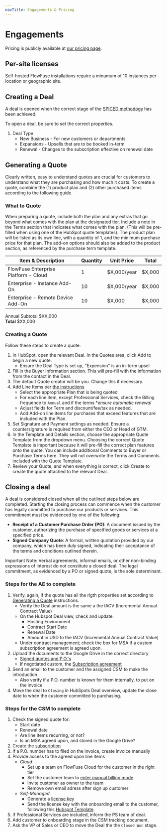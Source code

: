 ```yaml
---
navTitle: Engagements & Pricing
---
```


# Engagements

Pricing is publicly available at [our pricing page](/pricing/).

## Per-site licenses

Self-hosted FlowFuse installations require a minumum of 10 instances per
location or geographic site.

## Creating a Deal

A deal is opened when the correct stage of the
[SPICED methodogy](https://docs.google.com/spreadsheets/d/1WKz_ll6bLxkkRlZ4K94Va1laGksHXleo8Pnv0aB08lU/)
has been achieved.

To open a deal, be sure to set the correct properties.

1. Deal Type
   - New Business - For new customers or departments
   - Expansions - Upsells that are to be booked in-term
   - Renewal - Changes to the subscription effective on renewal date


## Generating a Quote

Clearly written, easy to understand quotes are crucial for customers to
understand what they are purchasing and how much it costs. To create a quote,
combine the (1) product plan and (2) other purchased items according to the
following guide.

### What to Quote

When preparing a quote, include both the plan and any extras that go beyond what
comes with the plan at the designated tier. Include a note in the Terms section
that indicates what comes with the plan. (This will be pre-filled when using one
of the HubSpot quote templates). The product plan will be listed as its own
line, with a quantity of 1, and the minimum purchase price for that plan. The
add-on options should also be added to the product section, as referenced by the
purchase term template.

| Item & Description                    | Quantity | Unit Price  | Total  |
| ------------------------------------- | -------- | ----------- | ------ |
| FlowFuse Enterprise Platform - Cloud  | 1        | $X,000/year | $X,000 |
| Enterprise - Instance Add-On          | 10       | $X,000/year | $X,000 |
| Enterprise - Remote Device Add-On     | 10       | $X,000      | $X,000 |

Annual Subtotal	 $XX,000\
**Total** $XX,000

### Creating a Quote

Follow these steps to create a quote.

1. In HubSpot, open the relevant Deal. In the Quotes area, click Add to begin a
   new quote.
   - Ensure the Deal Type is set up, "Expension" is an in-term upsel
2. Fill in the Buyer Information section. This will pre-fill with the
   information from the contact in the Deal.
3. The default Quote creator will be you. Change this if necessary.
4. Add Line Items per
   [the instructions](/handbook/sales/engagements/#what-to-quote)
   - Select the appropriate Plan that is being quoted
   - For each line item, except Professional Services, check the Billing
     frequence to `Annual` and if the terms *_ensure automatic renewal_
   - Adjust fields for Term and discount/fee/tax as needed.
   - Add Add-on line items for purchases that exceed features that are included
     with the Plan.
5. Set Signature and Payment settings as needed. Ensure a countersignature is
   required from either the CEO or Head of GTM.
6. In the Template and Details section, choose the appropriate Quote Template
   from the dropdown menu. Choosing the correct Quote Template is important
   because it will pre-fill the correct plan features onto the quote. You can
   include additional Comments to Buyer or Purchase Terms here. They will not
   overwrite the Terms and Comments included with the Quote Template.
7. Review your Quote, and when everything is correct, click Create to create the
   quote attached to the relevant Deal.

## Closing a deal

A deal is considered closed when all the outlined steps below are completed.
Starting the closing process can commence when the customer has legally
committed to purchase our products or services. This commitment must be
evidenced by one of the following:

- **Receipt of a Customer Purchase Order (PO)**: A document issued by the
  customer, authorizing the purchase of specified goods or services at a
  specified price.
- **Signed Company Quote**: A formal, written quotation provided by our company,
  which has been duly signed, indicating their acceptance of the terms and
  conditions outlined therein.

Important Note: Verbal agreements, informal emails, or other non-binding
expressions of interest do not constitute a closed deal. The legal commitment,
as evidenced by a PO or signed quote, is the sole determinant.

### Steps for the AE to complete

1. Verify, again, if the quote has all the rigth properties set according to
   [Generating a Quote](#generating-a-quote) instructions.
   - Verify the Deal amount is the same a the IACV (Incremental Annual Contract
     Value)
   - On the Hubspot Deal view, check and update:
     - Hosting Environment
     - Contract Start Date
     - Renewal Date
     - Amount in USD to the IACV (Incremental Annual Contract Value)
   - Under contract management; check the box for MSA if a custom subscription
     agreement is agreed upon.
1. Upload the documents to the Google Drive in the correct directory
   - [Signed quotes and P.O.'s](https://drive.google.com/drive/folders/1Nb3UqFiE56ymgQnyfkDKHMAe6L3akNzQ)
   - If negotiated custom, the
     [Subscription agreement](https://drive.google.com/drive/folders/1h6jBvkJ2oDrBL7jw751RfAzBKkkprKDc)
1. Send an email to the customer and the assigned CSM to make the introduction.
   - Also verify if a P.O. number is known for them internally, to put on the
     invoice
1. Move the deal to `Closing` in HubSpots Deal overview, update the close date
   to when the customer committed to purchasing.

### Steps for the CSM to complete

1. Check the signed quote for:
   - Start date
   - Renewal date
   - Are line items recurring, or not?
   - Is an MSA agreed upon, and stored in the Google Drive?
1. Create the
   [subscription](/handbook/operations/billing/#creating-a-subscription)
1. If a P.O. number has to filed on the invoice, create invoice manually
1. Provide access to the agreed upon line items
   - _Cloud_
     - Set up a team on FlowFuse Cloud for the customer in the right tier
     - Set the customer team to
       [enter manual billing mode](/handbook/operations/accounts/#internal-teams-and-contracted-revenue)
     - Invite customer as owner to the team
     - Remove own email adress after sign up customer
   - _Self-Managed_
     - Generate a [license key](../sales/meetings/poc.md#generating-a-license)
     - Send the license key with the onboarding email to the customer, following
       this
       [Hubspot Template](https://app-eu1.hubspot.com/templates/26586079/edit/135404737?q=welco&page=1).
1. If Professional Services are included, inform the PS team of deal.
1. Add customer to onboarding stage in the CSM tracking document.
1. Ask the VP of Sales or CEO to move the Deal the the `Closed Won` stage.
